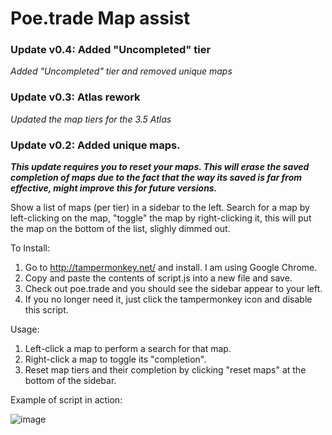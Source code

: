 

# Poe.trade Map assist

### Update v0.4: Added "Uncompleted" tier
_Added "Uncompleted" tier and removed unique maps_

### Update v0.3: Atlas rework
_Updated the map tiers for the 3.5 Atlas_

### Update v0.2: Added unique maps. 
_**This update requires you to reset your maps.  This will erase the saved completion of maps due to the fact that the way its saved is far from effective, might improve this for future versions.**_




Show a list of maps (per tier) in a sidebar to the left. Search for a map by left-clicking on the map, "toggle" the map by right-clicking it, this will put the map on the bottom of the list, slighly dimmed out.

To Install:

1)  Go to http://tampermonkey.net/ and install.  I am using Google Chrome.
2)  Copy and paste the contents of script.js into a new file and save.
3)  Check out poe.trade and you should see the sidebar appear to your left.
4)  If you no longer need it, just click the tampermonkey icon and disable this script.

Usage:

1)  Left-click a map to perform a search for that map.
2)  Right-click a map to toggle its "completion".
3)  Reset map tiers and their completion by clicking "reset maps" at the bottom of the sidebar.


Example of script in action:

![image](https://user-images.githubusercontent.com/6486458/45162452-54552880-b1ee-11e8-85d3-9de310a6ab37.png)
